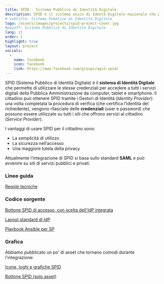 ```yaml
---
title: SPID - Sistema Pubblico di Identità Digitale
description: SPID è il sistema unico di Identà Digitale nazionale che permette ai cittadini italiani di accedere a tutti i servizi online della Pubblica Amministrazione
# subtitle: Sistema Pubblico di Identità Digitale
logo: /assets/images/projects/spid-project-cover.jpg
#payoff: Sistema Pubblico di Identità Digitale
lang: it
order: 1
highlight: true
layout: project
socials:
  -
    name: facebook
    icon: facebook
    link: https://www.facebook.com/groups/agid.spid/
---
```


SPID (Sistema Pubblico di Identità Digitale) è il **sistema di Identità Digitale** che permette di utilizzare le stesse credenziali per accedere a tutti i servizi digitali della Pubblica Amministrazione da computer, tablet e smartphone. Il cittadino può ottenere SPID tramite i Gestori di Identità (*Identity Provider*): una volta completata la procedura di verifica (che certifica l’identità del richiedente), vengono rilasciate delle **credenziali** (user e password) che possono essere utilizzate su tutti i siti che offrono servizi al cittadino (*Service Provider*).

I vantaggi di usare SPID per il cittadino sono:

- La semplicità di utilizzo
- La sicurezza nell’accesso
- Una maggiore tutela della privacy

Attualmente l’integrazione di SPID si basa sullo standard **SAML** e può avvenire su siti di servizi pubblici e privati.

### Linee guida

[Regole tecniche](https://docs.italia.it/italia/spid/spid-regole-tecniche/)

### Codice sorgente

[Bottone SPID di accesso, con scelta dell'IdP integrata](https://github.com/italia/spid-sp-access-button)

[Layout standard di IdP](https://github.com/italia/spid-idp-login-layout)

[Playbook Ansible per SP](https://github.com/italia/spid-sp-playbook)

### Grafica

Abbiamo pubblicato un po' di asset che tornano comodi durante l'integrazione:

[Icone, loghi e grafiche SPID](https://github.com/italia/spid-graphics)

[Bottone SPID (solo asset)](https://github.com/italia/spid-button)
